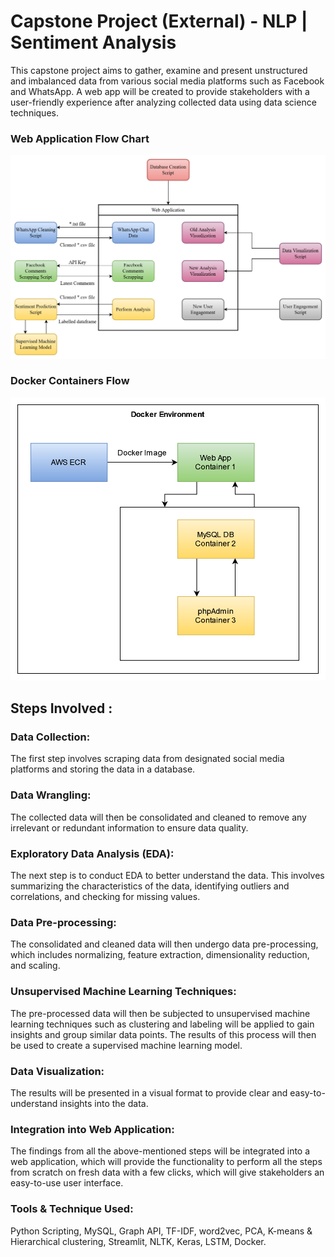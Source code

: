 #   Capstone Project (External) - NLP | Sentiment Analysis

This capstone project aims to gather, examine and present unstructured and imbalanced data from various social media platforms such as Facebook and WhatsApp. A web app will be created to provide stakeholders with a user-friendly experience after analyzing collected data using data science techniques.
<br>
### <b>Web Application Flow Chart</b><br>
<img src="https://github.com/rohityadav226/capstone-project-1mt/blob/master/web_app_flow_chart.png"><br>
### <b>Docker Containers Flow</b><br>
<img src="https://github.com/rohityadav226/capstone-project-1mt/blob/master/docker_container_flow.png"><br>
## Steps Involved :
### Data Collection:
The first step involves scraping data from designated social media platforms and storing the data in a database.

### Data Wrangling:
The collected data will then be consolidated and cleaned to remove any irrelevant or redundant information to ensure data quality.

### Exploratory Data Analysis (EDA):
The next step is to conduct EDA to better understand the data. This involves summarizing the characteristics of the data, identifying outliers and correlations, and checking for missing values.

### Data Pre-processing:
The consolidated and cleaned data will then undergo data pre-processing, which includes normalizing, feature extraction, dimensionality reduction, and scaling.

### Unsupervised Machine Learning Techniques:
The pre-processed data will then be subjected to unsupervised machine learning techniques such as clustering and labeling will be applied to gain insights and group similar data points. The results of this process will then be used to create a supervised machine learning model.

### Data Visualization:
The results will be presented in a visual format to provide clear and easy-to-understand insights into the data.

### Integration into Web Application:
The findings from all the above-mentioned steps will be integrated into a web application, which will provide the functionality to perform all the steps from scratch on fresh data with a few clicks, which will give stakeholders an easy-to-use user interface.

### Tools & Technique Used: 
Python Scripting, MySQL, Graph API, TF-IDF, word2vec, PCA, K-means & Hierarchical clustering, Streamlit, NLTK, Keras, LSTM, Docker.
